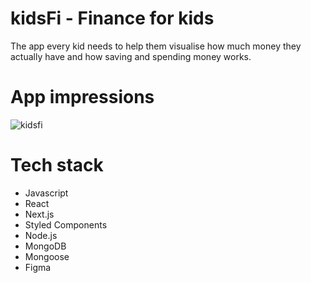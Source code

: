 # kidsFi - Finance for kids

The app every kid needs to help them visualise how much money they actually have and how saving and spending money works.


# App impressions

![kidsfi](https://user-images.githubusercontent.com/49844133/211002534-608f9f8d-5ef5-4670-9a89-c48eaf353d30.gif)


# Tech stack

- Javascript
- React
- Next.js
- Styled Components
- Node.js
- MongoDB
- Mongoose
- Figma
